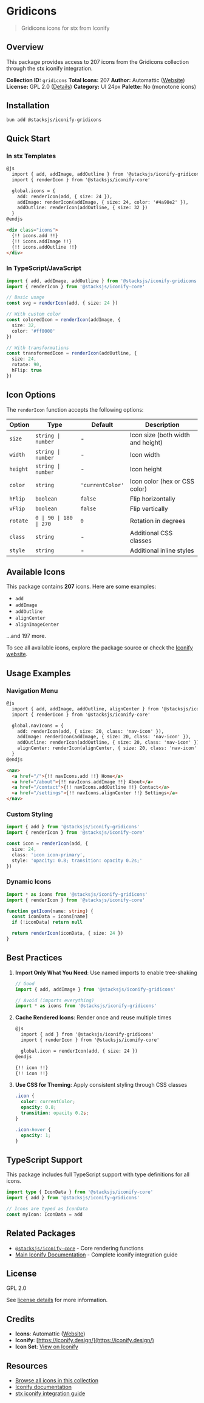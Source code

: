 # Gridicons

> Gridicons icons for stx from Iconify

## Overview

This package provides access to 207 icons from the Gridicons collection through the stx iconify integration.

**Collection ID:** `gridicons`
**Total Icons:** 207
**Author:** Automattic ([Website](https://github.com/Automattic/gridicons))
**License:** GPL 2.0 ([Details](https://github.com/Automattic/gridicons/blob/trunk/LICENSE.md))
**Category:** UI 24px
**Palette:** No (monotone icons)

## Installation

```bash
bun add @stacksjs/iconify-gridicons
```

## Quick Start

### In stx Templates

```html
@js
  import { add, addImage, addOutline } from '@stacksjs/iconify-gridicons'
  import { renderIcon } from '@stacksjs/iconify-core'

  global.icons = {
    add: renderIcon(add, { size: 24 }),
    addImage: renderIcon(addImage, { size: 24, color: '#4a90e2' }),
    addOutline: renderIcon(addOutline, { size: 32 })
  }
@endjs

<div class="icons">
  {!! icons.add !!}
  {!! icons.addImage !!}
  {!! icons.addOutline !!}
</div>
```

### In TypeScript/JavaScript

```typescript
import { add, addImage, addOutline } from '@stacksjs/iconify-gridicons'
import { renderIcon } from '@stacksjs/iconify-core'

// Basic usage
const svg = renderIcon(add, { size: 24 })

// With custom color
const coloredIcon = renderIcon(addImage, {
  size: 32,
  color: '#ff0000'
})

// With transformations
const transformedIcon = renderIcon(addOutline, {
  size: 24,
  rotate: 90,
  hFlip: true
})
```

## Icon Options

The `renderIcon` function accepts the following options:

| Option | Type | Default | Description |
|--------|------|---------|-------------|
| `size` | `string \| number` | - | Icon size (both width and height) |
| `width` | `string \| number` | - | Icon width |
| `height` | `string \| number` | - | Icon height |
| `color` | `string` | `'currentColor'` | Icon color (hex or CSS color) |
| `hFlip` | `boolean` | `false` | Flip horizontally |
| `vFlip` | `boolean` | `false` | Flip vertically |
| `rotate` | `0 \| 90 \| 180 \| 270` | `0` | Rotation in degrees |
| `class` | `string` | - | Additional CSS classes |
| `style` | `string` | - | Additional inline styles |

## Available Icons

This package contains **207** icons. Here are some examples:

- `add`
- `addImage`
- `addOutline`
- `alignCenter`
- `alignImageCenter`

...and 197 more.

To see all available icons, explore the package source or check the [Iconify website](https://icon-sets.iconify.design/gridicons/).

## Usage Examples

### Navigation Menu

```html
@js
  import { add, addImage, addOutline, alignCenter } from '@stacksjs/iconify-gridicons'
  import { renderIcon } from '@stacksjs/iconify-core'

  global.navIcons = {
    add: renderIcon(add, { size: 20, class: 'nav-icon' }),
    addImage: renderIcon(addImage, { size: 20, class: 'nav-icon' }),
    addOutline: renderIcon(addOutline, { size: 20, class: 'nav-icon' }),
    alignCenter: renderIcon(alignCenter, { size: 20, class: 'nav-icon' })
  }
@endjs

<nav>
  <a href="/">{!! navIcons.add !!} Home</a>
  <a href="/about">{!! navIcons.addImage !!} About</a>
  <a href="/contact">{!! navIcons.addOutline !!} Contact</a>
  <a href="/settings">{!! navIcons.alignCenter !!} Settings</a>
</nav>
```

### Custom Styling

```typescript
import { add } from '@stacksjs/iconify-gridicons'
import { renderIcon } from '@stacksjs/iconify-core'

const icon = renderIcon(add, {
  size: 24,
  class: 'icon icon-primary',
  style: 'opacity: 0.8; transition: opacity 0.2s;'
})
```

### Dynamic Icons

```typescript
import * as icons from '@stacksjs/iconify-gridicons'
import { renderIcon } from '@stacksjs/iconify-core'

function getIcon(name: string) {
  const iconData = icons[name]
  if (!iconData) return null

  return renderIcon(iconData, { size: 24 })
}
```

## Best Practices

1. **Import Only What You Need**: Use named imports to enable tree-shaking
   ```typescript
   // Good
   import { add, addImage } from '@stacksjs/iconify-gridicons'

   // Avoid (imports everything)
   import * as icons from '@stacksjs/iconify-gridicons'
   ```

2. **Cache Rendered Icons**: Render once and reuse multiple times
   ```html
   @js
     import { add } from '@stacksjs/iconify-gridicons'
     import { renderIcon } from '@stacksjs/iconify-core'

     global.icon = renderIcon(add, { size: 24 })
   @endjs

   {!! icon !!}
   {!! icon !!}
   ```

3. **Use CSS for Theming**: Apply consistent styling through CSS classes
   ```css
   .icon {
     color: currentColor;
     opacity: 0.8;
     transition: opacity 0.2s;
   }

   .icon:hover {
     opacity: 1;
   }
   ```

## TypeScript Support

This package includes full TypeScript support with type definitions for all icons.

```typescript
import type { IconData } from '@stacksjs/iconify-core'
import { add } from '@stacksjs/iconify-gridicons'

// Icons are typed as IconData
const myIcon: IconData = add
```

## Related Packages

- [`@stacksjs/iconify-core`](../iconify-core) - Core rendering functions
- [Main Iconify Documentation](../../docs/iconify.md) - Complete iconify integration guide

## License

GPL 2.0

See [license details](https://github.com/Automattic/gridicons/blob/trunk/LICENSE.md) for more information.

## Credits

- **Icons**: Automattic ([Website](https://github.com/Automattic/gridicons))
- **Iconify**: [https://iconify.design/](https://iconify.design/)
- **Icon Set**: [View on Iconify](https://icon-sets.iconify.design/gridicons/)

## Resources

- [Browse all icons in this collection](https://icon-sets.iconify.design/gridicons/)
- [Iconify documentation](https://iconify.design/docs/)
- [stx iconify integration guide](../../docs/iconify.md)
